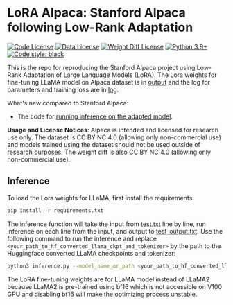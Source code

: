 # LoRA Alpaca: Stanford Alpaca following Low-Rank Adaptation

[![Code License](https://img.shields.io/badge/Code%20License-Apache_2.0-green.svg)](https://github.com/tatsu-lab/stanford_alpaca/blob/main/LICENSE)
[![Data License](https://img.shields.io/badge/Data%20License-CC%20By%20NC%204.0-red.svg)](https://github.com/tatsu-lab/stanford_alpaca/blob/main/DATA_LICENSE)
[![Weight Diff License](https://img.shields.io/badge/Weight%20Diff%20License-CC%20By%20NC%204.0-yellow)](https://github.com/tatsu-lab/stanford_alpaca/blob/main/WEIGHT_DIFF_LICENSE)
[![Python 3.9+](https://img.shields.io/badge/python-3.9+-blue.svg)](https://www.python.org/downloads/release/python-390/)
[![Code style: black](https://img.shields.io/badge/code%20style-black-000000.svg)](https://github.com/psf/black)

This is the repo for reproducing the Stanford Alpaca project using Low-Rank Adaptation of Large Language Models (LoRA). The Lora weights for fine-tuning LLaMA model on Alpaca dataset is in [output](./output/) and the log for parameters and training loss are in [log](./log/record.log).

What's new compared to Stanford Alpaca:

- The code for [running inference on the adapted model](#inference).

**Usage and License Notices**: Alpaca is intended and licensed for research use only. The dataset is CC BY NC 4.0 (allowing only non-commercial use) and models trained using the dataset should not be used outside of research purposes. 
The weight diff is also CC BY NC 4.0 (allowing only non-commercial use).

## Inference

To load the Lora weights for LLaMA, first install the requirements

```bash
pip install -r requirements.txt
```

The inference function will take the input from [test.txt](test.txt) line by line, run inference on each line from the input, and output to [test_output.txt](test_output.txt). Use the following command to run the inference and replace `<your_path_to_hf_converted_llama_ckpt_and_tokenizer>` by the path to the Huggingface converted LLaMA checkpoints and tokenizer:

```bash
python3 inference.py --model_name_or_path <your_path_to_hf_converted_llama_ckpt_and_tokenizer>
```

The LoRA fine-tuning weights are for LLaMA model instead of LLaMA2 because LLaMA2 is pre-trained using bf16 which is not accessible on V100 GPU and disabling bf16 will make the optimizing process unstable.
